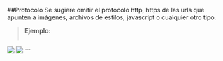 ##Protocolo
Se sugiere omitir el protocolo http, https de las urls que apunten a imágenes, archivos de estilos, javascript o cualquier otro tipo.

>**Ejemplo:**
>```html
<!-- No recomendado -->
<img src="http://frontend-labs.com/wp-content/uploads/2014/12/angular.jpg"/>
<!-- recomendado -->
<img src="//frontend-labs.com/wp-content/uploads/2014/12/angular.jpg"/>
```

